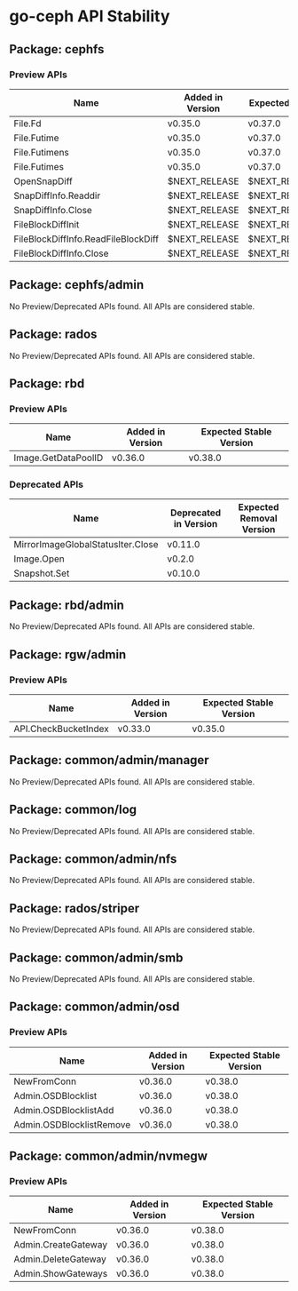<!-- GENERATED FILE: DO NOT EDIT DIRECTLY -->

# go-ceph API Stability

## Package: cephfs

### Preview APIs

Name | Added in Version | Expected Stable Version | 
---- | ---------------- | ----------------------- | 
File.Fd | v0.35.0 | v0.37.0 | 
File.Futime | v0.35.0 | v0.37.0 | 
File.Futimens | v0.35.0 | v0.37.0 | 
File.Futimes | v0.35.0 | v0.37.0 | 
OpenSnapDiff | $NEXT_RELEASE | $NEXT_RELEASE_STABLE | 
SnapDiffInfo.Readdir | $NEXT_RELEASE | $NEXT_RELEASE_STABLE | 
SnapDiffInfo.Close | $NEXT_RELEASE | $NEXT_RELEASE_STABLE | 
FileBlockDiffInit | $NEXT_RELEASE | $NEXT_RELEASE_STABLE | 
FileBlockDiffInfo.ReadFileBlockDiff | $NEXT_RELEASE | $NEXT_RELEASE_STABLE | 
FileBlockDiffInfo.Close | $NEXT_RELEASE | $NEXT_RELEASE_STABLE | 

## Package: cephfs/admin

No Preview/Deprecated APIs found. All APIs are considered stable.

## Package: rados

No Preview/Deprecated APIs found. All APIs are considered stable.

## Package: rbd

### Preview APIs

Name | Added in Version | Expected Stable Version | 
---- | ---------------- | ----------------------- | 
Image.GetDataPoolID | v0.36.0 | v0.38.0 | 

### Deprecated APIs

Name | Deprecated in Version | Expected Removal Version | 
---- | --------------------- | ------------------------ | 
MirrorImageGlobalStatusIter.Close | v0.11.0 |  | 
Image.Open | v0.2.0 |  | 
Snapshot.Set | v0.10.0 |  | 

## Package: rbd/admin

No Preview/Deprecated APIs found. All APIs are considered stable.

## Package: rgw/admin

### Preview APIs

Name | Added in Version | Expected Stable Version | 
---- | ---------------- | ----------------------- | 
API.CheckBucketIndex | v0.33.0 | v0.35.0 | 

## Package: common/admin/manager

No Preview/Deprecated APIs found. All APIs are considered stable.

## Package: common/log

No Preview/Deprecated APIs found. All APIs are considered stable.

## Package: common/admin/nfs

No Preview/Deprecated APIs found. All APIs are considered stable.

## Package: rados/striper

No Preview/Deprecated APIs found. All APIs are considered stable.

## Package: common/admin/smb

No Preview/Deprecated APIs found. All APIs are considered stable.

## Package: common/admin/osd

### Preview APIs

Name | Added in Version | Expected Stable Version | 
---- | ---------------- | ----------------------- | 
NewFromConn | v0.36.0 | v0.38.0 | 
Admin.OSDBlocklist | v0.36.0 | v0.38.0 | 
Admin.OSDBlocklistAdd | v0.36.0 | v0.38.0 | 
Admin.OSDBlocklistRemove | v0.36.0 | v0.38.0 | 

## Package: common/admin/nvmegw

### Preview APIs

Name | Added in Version | Expected Stable Version | 
---- | ---------------- | ----------------------- | 
NewFromConn | v0.36.0 | v0.38.0 | 
Admin.CreateGateway | v0.36.0 | v0.38.0 | 
Admin.DeleteGateway | v0.36.0 | v0.38.0 | 
Admin.ShowGateways | v0.36.0 | v0.38.0 | 

